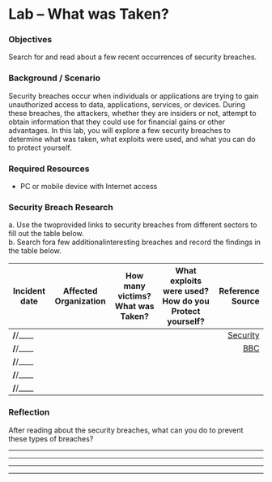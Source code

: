 # Lab – What was Taken?

### Objectives 
Search for and read about a few recent occurrences of security breaches.

### Background / Scenario
Security breaches occur when individuals or applications are trying to gain unauthorized access to data, 
applications, services, or devices. During these breaches, the attackers, whether they are insiders or not, 
attempt to obtain information that they could use for financial gains or other advantages. In this lab, you will 
explore a few security breaches to determine what was taken, what exploits were used, and what you can do to protect yourself.

### Required Resources
* PC or mobile device with Internet access

### Security Breach Research
a. Use the twoprovided links to security breaches from different sectors to fill out the table below.                                                             
b. Search fora few additionalinteresting breaches and record the findings in the table below.                                                                       

| Incident date  |   Affected Organization   | How many victims?         What was Taken?   |  What exploits were used?          How do you Protect yourself?  | Reference Source   |
| -------------- |:-------------------------:|:-------------------------------------------:|:----------------------------------------------------------------:|-------------------:|
| ____/____/____ |                           |                                             |                                                                  |     [Security](https://www.securityweek.com/neiman-marcus-says-hackers-breached-customer-accounts)|
| ____/____/____ |                           |                                             |                                                                  |          [BBC](https://www.bbc.co.uk/news/technology-35420306)|
| ____/____/____ |                           |                                             |                                                                  |                                                               |
| ____/____/____ |                           |                                             |                                                                  |                                                               |
| ____/____/____ |                           |                                             |                                                                  |                                                               |


### Reflection
After reading about the security breaches, what can you do to prevent these types of breaches?
________________________________________________________________________________________________                                                                        

________________________________________________________________________________________________                                                                

________________________________________________________________________________________________                                                            

________________________________________________________________________________________________                                                                             